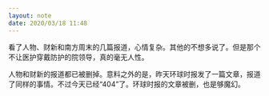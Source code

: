 ```yaml
---
layout: note
date: 2020/03/18 11:48
---
```


看了人物、财新和南方周末的几篇报道，心情复杂。其他的不想多说了。但是那个不让医护穿戴防护的院领导，真的毫无人性。

人物和财新的报道都已被删掉。意料之外的是，昨天环球时报发了一篇文章，报道了同样的事情。不过今天已经“404”了。环球时报的文章被删，也是够魔幻。

